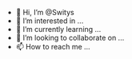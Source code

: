 - 👋 Hi, I’m @Switys
- 👀 I’m interested in ...
- 🌱 I’m currently learning ...
- 💞️ I’m looking to collaborate on ...
- 📫 How to reach me ...

<!---
Switys/Switys is a ✨ special ✨ repository because its `README.md` (this file) appears on your GitHub profile.
You can click the Preview link to take a look at your changes.
--->
